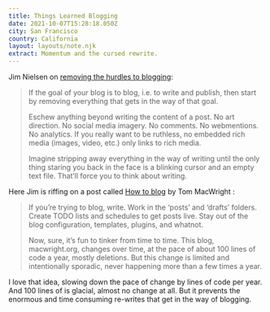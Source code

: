 ```yaml
---
title: Things Learned Blogging
date: 2021-10-07T15:28:18.050Z
city: San Francisco
country: California
layout: layouts/note.njk
extract: Momentum and the cursed rewrite.
---
```


Jim Nielsen on [removing the hurdles to blogging](https://blog.jim-nielsen.com/2021/things-learned-blogging/):

> If the goal of your blog is to blog, i.e. to write and publish, then start by removing everything that gets in the way of that goal.
>
> Eschew anything beyond writing the content of a post. No art direction. No social media imagery. No comments. No webmentions. No analytics. If you really want to be ruthless, no embedded rich media (images, video, etc.) only links to rich media.
>
> Imagine stripping away everything in the way of writing until the only thing staring you back in the face is a blinking cursor and an empty text file. That’ll force you to think about writing.

Here Jim is riffing on a post called [How to blog](https://macwright.com/2019/02/06/how-to-blog.html) by Tom MacWright :

> If you’re trying to blog, write. Work in the ‘posts’ and ‘drafts’ folders. Create TODO lists and schedules to get posts live. Stay out of the blog configuration, templates, plugins, and whatnot.
>
> Now, sure, it’s fun to tinker from time to time. This blog, macwright.org, changes over time, at the pace of about 100 lines of code a year, mostly deletions. But this change is limited and intentionally sporadic, never happening more than a few times a year.

I love that idea, slowing down the pace of change by lines of code per year. And 100 lines of is glacial, almost no change at all. But it prevents the enormous and time consuming re-writes that get in the way of blogging.

